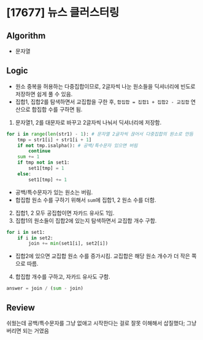 # [17677] 뉴스 클러스터링
## Algorithm
- 문자열
## Logic
- 원소 중복을 허용하는 다중집합이므로, 2글자씩 나눈 원소들을 딕셔너리에 빈도로 저장하면 쉽게 풀 수 있음.
- 집합1, 집합2를 탐색하면서 교집합을 구한 후, ```합집합 = 집합1 + 집합2 - 교집합``` 연산으로 합집합 수를 구하면 됨.
1. 문자열1, 2를 대문자로 바꾸고 2글자씩 나눠서 딕셔너리에 저장함.
```python
for i in range(len(str1) - 1): # 문자열 2글자씩 끊어서 다중집합의 원소로 만듬
    tmp = str1[i] + str1[i + 1]
    if not tmp.isalpha(): # 공백/특수문자 있으면 버림
        continue
    sum += 1
    if tmp not in set1:
        set1[tmp] = 1
    else:
        set1[tmp] += 1
```
- 공백/특수문자가 있는 원소는 버림.
- 합집합 원소 수를 구하기 위해서 ```sum```에 집합1, 2 원소 수를 더함.
2. 집합1, 2 모두 공집합이면 자카드 유사도 1임.
3. 집합1의 원소들이 집합2에 있는지 탐색하면서 교집합 개수 구합.
```python
for i in set1:
    if i in set2:
        join += min(set1[i], set2[i])
```
- 집합2에 있으면 교집합 원소 수를 증가시킴. 교집합은 해당 원소 개수가 더 작은 쪽으로 따름.
4. 합집합 개수를 구하고, 자카드 유사도 구함.
```python
answer = join / (sum - join)  
```

## Review
쉬웠는데 공백/특수문자를 그냥 없애고 시작한다는 걸로 잘못 이해해서 삽질했다; 그냥 버리면 되는 거였음